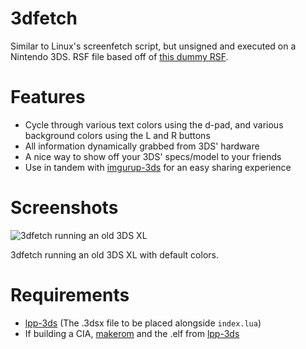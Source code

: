 # 3dfetch
Similar to Linux's screenfetch script, but unsigned and executed on a Nintendo 3DS. RSF file based off of [this dummy RSF](https://gist.github.com/mid-kid/d9c4ce50407c71ec9ef3).

# Features
- Cycle through various text colors using the d-pad, and various background colors using the L and R buttons
- All information dynamically grabbed from 3DS' hardware
- A nice way to show off your 3DS' specs/model to your friends
- Use in tandem with [imgurup-3ds](https://github.com/Pirater12/imgurup-3ds) for an easy sharing experience

# Screenshots
![3dfetch running an old 3DS XL](http://i.imgur.com/8wUNZoS.png)

3dfetch running an old 3DS XL with default colors.

# Requirements
- [lpp-3ds](https://github.com/Rinnegatamante/lpp-3ds) (The .3dsx file to be placed alongside ` index.lua `)
- If building a CIA, [makerom](https://github.com/profi200/Project_CTR/releases) and the .elf from [lpp-3ds](https://github.com/Rinnegatamante/lpp-3ds)
